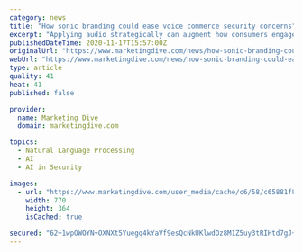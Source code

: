 ```yaml
---
category: news
title: "How sonic branding could ease voice commerce security concerns"
excerpt: "Applying audio strategically can augment how consumers engage with retail, providing more immersive experiences that foster trust, writes Eric Seay of Audio UX."
publishedDateTime: 2020-11-17T15:57:00Z
originalUrl: "https://www.marketingdive.com/news/how-sonic-branding-could-ease-voice-commerce-security-concerns/588410/"
webUrl: "https://www.marketingdive.com/news/how-sonic-branding-could-ease-voice-commerce-security-concerns/588410/"
type: article
quality: 41
heat: 41
published: false

provider:
  name: Marketing Dive
  domain: marketingdive.com

topics:
  - Natural Language Processing
  - AI
  - AI in Security

images:
  - url: "https://www.marketingdive.com/user_media/cache/c6/58/c65881f8efb453db59b3a189e1c7c00f.jpg"
    width: 770
    height: 364
    isCached: true

secured: "62+1wpOWOYN+OXNXt5Yuegq4kYaVf9esQcNkUKlwdOz8M1Z5uy3tRIHtd7gJ+/49Tpc3AbjOTCqAY11/3+r0nPUESL1UsSamBd9pU4UPPD46wfPcxIo/RgjCH/Eh/Je7YesB7U0H/nPct9szIHTAWt30F0abs60VpTLG2w8FboOU7w5e2f8cOr8YYjN1NMSwaBAinRj1V663jGLK9EHkVACwrnjTBj9FCV82VSC7HsviAX8SJPfp4HOdYEGRGh16/4i206X4u9r5e8GtgW+NsaV9oxvFrwtqJzSbZTP6kAmsB3HqeJjCAoW3rg5ry0IjpVsDQtSQTjCEuaOb+vwv6BHg/2Jn6o3VKL5X3qZDhus=;uKA2aq+UUAMBZ6lu+APubA=="
---
```


